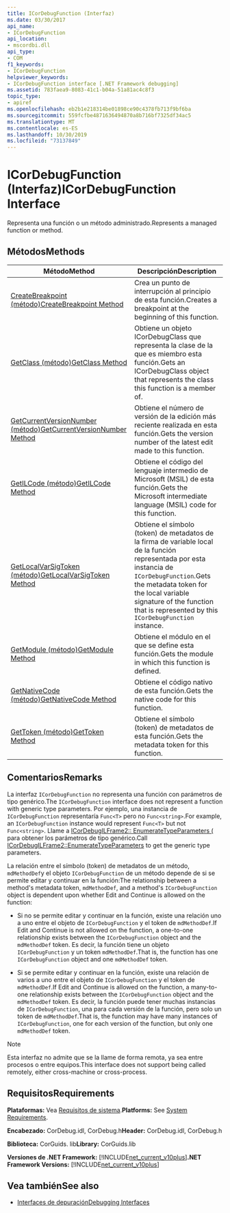 ```yaml
---
title: ICorDebugFunction (Interfaz)
ms.date: 03/30/2017
api_name:
- ICorDebugFunction
api_location:
- mscordbi.dll
api_type:
- COM
f1_keywords:
- ICorDebugFunction
helpviewer_keywords:
- ICorDebugFunction interface [.NET Framework debugging]
ms.assetid: 783faea9-8083-41c1-b04a-51a81ac4c8f3
topic_type:
- apiref
ms.openlocfilehash: eb2b1e218314be01898ce90c4378fb713f9bf6ba
ms.sourcegitcommit: 559fcfbe4871636494870a8b716bf7325df34ac5
ms.translationtype: MT
ms.contentlocale: es-ES
ms.lasthandoff: 10/30/2019
ms.locfileid: "73137849"
---
```

# <a name="icordebugfunction-interface"></a><span data-ttu-id="28a35-102">ICorDebugFunction (Interfaz)</span><span class="sxs-lookup"><span data-stu-id="28a35-102">ICorDebugFunction Interface</span></span>

<span data-ttu-id="28a35-103">Representa una función o un método administrado.</span><span class="sxs-lookup"><span data-stu-id="28a35-103">Represents a managed function or method.</span></span>  
  
## <a name="methods"></a><span data-ttu-id="28a35-104">Métodos</span><span class="sxs-lookup"><span data-stu-id="28a35-104">Methods</span></span>  
  
|<span data-ttu-id="28a35-105">Método</span><span class="sxs-lookup"><span data-stu-id="28a35-105">Method</span></span>|<span data-ttu-id="28a35-106">Descripción</span><span class="sxs-lookup"><span data-stu-id="28a35-106">Description</span></span>|  
|------------|-----------------|  
|[<span data-ttu-id="28a35-107">CreateBreakpoint (método)</span><span class="sxs-lookup"><span data-stu-id="28a35-107">CreateBreakpoint Method</span></span>](../../../../docs/framework/unmanaged-api/debugging/icordebugfunction-createbreakpoint-method.md)|<span data-ttu-id="28a35-108">Crea un punto de interrupción al principio de esta función.</span><span class="sxs-lookup"><span data-stu-id="28a35-108">Creates a breakpoint at the beginning of this function.</span></span>|  
|[<span data-ttu-id="28a35-109">GetClass (método)</span><span class="sxs-lookup"><span data-stu-id="28a35-109">GetClass Method</span></span>](../../../../docs/framework/unmanaged-api/debugging/icordebugfunction-getclass-method.md)|<span data-ttu-id="28a35-110">Obtiene un objeto ICorDebugClass que representa la clase de la que es miembro esta función.</span><span class="sxs-lookup"><span data-stu-id="28a35-110">Gets an ICorDebugClass object that represents the class this function is a member of.</span></span>|  
|[<span data-ttu-id="28a35-111">GetCurrentVersionNumber (método)</span><span class="sxs-lookup"><span data-stu-id="28a35-111">GetCurrentVersionNumber Method</span></span>](../../../../docs/framework/unmanaged-api/debugging/icordebugfunction-getcurrentversionnumber-method.md)|<span data-ttu-id="28a35-112">Obtiene el número de versión de la edición más reciente realizada en esta función.</span><span class="sxs-lookup"><span data-stu-id="28a35-112">Gets the version number of the latest edit made to this function.</span></span>|  
|[<span data-ttu-id="28a35-113">GetILCode (método)</span><span class="sxs-lookup"><span data-stu-id="28a35-113">GetILCode Method</span></span>](../../../../docs/framework/unmanaged-api/debugging/icordebugfunction-getilcode-method.md)|<span data-ttu-id="28a35-114">Obtiene el código del lenguaje intermedio de Microsoft (MSIL) de esta función.</span><span class="sxs-lookup"><span data-stu-id="28a35-114">Gets the Microsoft intermediate language (MSIL) code for this function.</span></span>|  
|[<span data-ttu-id="28a35-115">GetLocalVarSigToken (método)</span><span class="sxs-lookup"><span data-stu-id="28a35-115">GetLocalVarSigToken Method</span></span>](../../../../docs/framework/unmanaged-api/debugging/icordebugfunction-getlocalvarsigtoken-method.md)|<span data-ttu-id="28a35-116">Obtiene el símbolo (token) de metadatos de la firma de variable local de la función representada por esta instancia de `ICorDebugFunction`.</span><span class="sxs-lookup"><span data-stu-id="28a35-116">Gets the metadata token for the local variable signature of the function that is represented by this `ICorDebugFunction` instance.</span></span>|  
|[<span data-ttu-id="28a35-117">GetModule (método)</span><span class="sxs-lookup"><span data-stu-id="28a35-117">GetModule Method</span></span>](../../../../docs/framework/unmanaged-api/debugging/icordebugfunction-getmodule-method.md)|<span data-ttu-id="28a35-118">Obtiene el módulo en el que se define esta función.</span><span class="sxs-lookup"><span data-stu-id="28a35-118">Gets the module in which this function is defined.</span></span>|  
|[<span data-ttu-id="28a35-119">GetNativeCode (método)</span><span class="sxs-lookup"><span data-stu-id="28a35-119">GetNativeCode Method</span></span>](../../../../docs/framework/unmanaged-api/debugging/icordebugfunction-getnativecode-method.md)|<span data-ttu-id="28a35-120">Obtiene el código nativo de esta función.</span><span class="sxs-lookup"><span data-stu-id="28a35-120">Gets the native code for this function.</span></span>|  
|[<span data-ttu-id="28a35-121">GetToken (método)</span><span class="sxs-lookup"><span data-stu-id="28a35-121">GetToken Method</span></span>](../../../../docs/framework/unmanaged-api/debugging/icordebugfunction-gettoken-method.md)|<span data-ttu-id="28a35-122">Obtiene el símbolo (token) de metadatos de esta función.</span><span class="sxs-lookup"><span data-stu-id="28a35-122">Gets the metadata token for this function.</span></span>|  
  
## <a name="remarks"></a><span data-ttu-id="28a35-123">Comentarios</span><span class="sxs-lookup"><span data-stu-id="28a35-123">Remarks</span></span>  
 <span data-ttu-id="28a35-124">La interfaz `ICorDebugFunction` no representa una función con parámetros de tipo genérico.</span><span class="sxs-lookup"><span data-stu-id="28a35-124">The `ICorDebugFunction` interface does not represent a function with generic type parameters.</span></span> <span data-ttu-id="28a35-125">Por ejemplo, una instancia de `ICorDebugFunction` representaría `Func<T>` pero no `Func<string>`.</span><span class="sxs-lookup"><span data-stu-id="28a35-125">For example, an `ICorDebugFunction` instance would represent `Func<T>` but not `Func<string>`.</span></span> <span data-ttu-id="28a35-126">Llame a [ICorDebugILFrame2:: EnumerateTypeParameters (](../../../../docs/framework/unmanaged-api/debugging/icordebugilframe2-enumeratetypeparameters-method.md) para obtener los parámetros de tipo genérico.</span><span class="sxs-lookup"><span data-stu-id="28a35-126">Call [ICorDebugILFrame2::EnumerateTypeParameters](../../../../docs/framework/unmanaged-api/debugging/icordebugilframe2-enumeratetypeparameters-method.md) to get the generic type parameters.</span></span>  
  
 <span data-ttu-id="28a35-127">La relación entre el símbolo (token) de metadatos de un método, `mdMethodDef`y el objeto `ICorDebugFunction` de un método depende de si se permite editar y continuar en la función:</span><span class="sxs-lookup"><span data-stu-id="28a35-127">The relationship between a method's metadata token, `mdMethodDef`, and a method's `ICorDebugFunction` object is dependent upon whether Edit and Continue is allowed on the function:</span></span>  
  
- <span data-ttu-id="28a35-128">Si no se permite editar y continuar en la función, existe una relación uno a uno entre el objeto de `ICorDebugFunction` y el token de `mdMethodDef`.</span><span class="sxs-lookup"><span data-stu-id="28a35-128">If Edit and Continue is not allowed on the function, a one-to-one relationship exists between the `ICorDebugFunction` object and the `mdMethodDef` token.</span></span> <span data-ttu-id="28a35-129">Es decir, la función tiene un objeto `ICorDebugFunction` y un token `mdMethodDef`.</span><span class="sxs-lookup"><span data-stu-id="28a35-129">That is, the function has one `ICorDebugFunction` object and one `mdMethodDef` token.</span></span>  
  
- <span data-ttu-id="28a35-130">Si se permite editar y continuar en la función, existe una relación de varios a uno entre el objeto de `ICorDebugFunction` y el token de `mdMethodDef`.</span><span class="sxs-lookup"><span data-stu-id="28a35-130">If Edit and Continue is allowed on the function, a many-to-one relationship exists between the `ICorDebugFunction` object and the `mdMethodDef` token.</span></span> <span data-ttu-id="28a35-131">Es decir, la función puede tener muchas instancias de `ICorDebugFunction`, una para cada versión de la función, pero solo un token de `mdMethodDef`.</span><span class="sxs-lookup"><span data-stu-id="28a35-131">That is, the function may have many instances of `ICorDebugFunction`, one for each version of the function, but only one `mdMethodDef` token.</span></span>  
  
> [!NOTE]
> <span data-ttu-id="28a35-132">Esta interfaz no admite que se la llame de forma remota, ya sea entre procesos o entre equipos.</span><span class="sxs-lookup"><span data-stu-id="28a35-132">This interface does not support being called remotely, either cross-machine or cross-process.</span></span>  
  
## <a name="requirements"></a><span data-ttu-id="28a35-133">Requisitos</span><span class="sxs-lookup"><span data-stu-id="28a35-133">Requirements</span></span>  
 <span data-ttu-id="28a35-134">**Plataformas:** Vea [Requisitos de sistema](../../../../docs/framework/get-started/system-requirements.md).</span><span class="sxs-lookup"><span data-stu-id="28a35-134">**Platforms:** See [System Requirements](../../../../docs/framework/get-started/system-requirements.md).</span></span>  
  
 <span data-ttu-id="28a35-135">**Encabezado:** CorDebug.idl, CorDebug.h</span><span class="sxs-lookup"><span data-stu-id="28a35-135">**Header:** CorDebug.idl, CorDebug.h</span></span>  
  
 <span data-ttu-id="28a35-136">**Biblioteca:**  CorGuids. lib</span><span class="sxs-lookup"><span data-stu-id="28a35-136">**Library:**  CorGuids.lib</span></span>  
  
 <span data-ttu-id="28a35-137">**Versiones de .NET Framework:** [!INCLUDE[net_current_v10plus](../../../../includes/net-current-v10plus-md.md)]</span><span class="sxs-lookup"><span data-stu-id="28a35-137">**.NET Framework Versions:** [!INCLUDE[net_current_v10plus](../../../../includes/net-current-v10plus-md.md)]</span></span>  
  
## <a name="see-also"></a><span data-ttu-id="28a35-138">Vea también</span><span class="sxs-lookup"><span data-stu-id="28a35-138">See also</span></span>

- [<span data-ttu-id="28a35-139">Interfaces de depuración</span><span class="sxs-lookup"><span data-stu-id="28a35-139">Debugging Interfaces</span></span>](../../../../docs/framework/unmanaged-api/debugging/debugging-interfaces.md)
